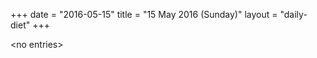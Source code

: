 +++
date = "2016-05-15"
title = "15 May 2016 (Sunday)"
layout = "daily-diet"
+++

<p>&lt;no entries&gt;</p>